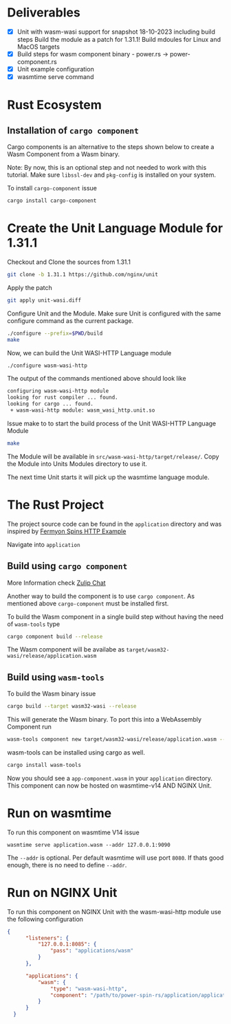 # Deliverables

- [x] Unit with wasm-wasi support for snapshot 18-10-2023 including build steps
      Build the module as a patch for 1.31.1!
      Build mdoules for Linux and MacOS targets
- [x] Build steps for wasm component binary - power.rs -> power-component.rs
- [x] Unit example configuration
- [x] wasmtime serve command

# Rust Ecosystem

## Installation of `cargo component`
Cargo components is an alternative to the steps shown below to create a Wasm Component from a Wasm binary.  

Note: By now, this is an optional step and not needed to work with this tutorial.
Make sure `libssl-dev` and `pkg-config` is installed on your system.

To install `cargo-component` issue
```bash
cargo install cargo-component
```

# Create the Unit Language Module for 1.31.1

Checkout and Clone the sources from 1.31.1

```bash
git clone -b 1.31.1 https://github.com/nginx/unit
```

Apply the patch
```bash
git apply unit-wasi.diff
```

Configure Unit and the Module. Make sure Unit is configured with the same configure command as the current package.
```bash
./configure --prefix=$PWD/build
make
```

Now, we can build the Unit WASI-HTTP Language module
```bash
./configure wasm-wasi-http
```

The output of the commands mentioned above should look like

```bash
configuring wasm-wasi-http module
looking for rust compiler ... found.
looking for cargo ... found.
 + wasm-wasi-http module: wasm_wasi_http.unit.so
```
Issue make to to start the build process of the Unit WASI-HTTP Language Module
```bash
make
```

The Module will be available in `src/wasm-wasi-http/target/release/`. Copy the Module into Units Modules directory to use it.

The next time Unit starts it will pick up the wasmtime language module.


# The Rust Project

The project source code can be found in the `application` directory and was inspired by
[Fermyon Spins HTTP Example](https://github.com/fermyon/spin/blob/v2.1/examples/http-rust/src/lib.rs)

Navigate into `application`

## Build using `cargo component`
More Information check [Zulip Chat](https://bytecodealliance.zulipchat.com/#narrow/stream/407292-cargo-component/topic/.E2.9C.94.20Create.20Component.20from.20Rust.20Example)

Another way to build the component is to use `cargo component`. As mentioned above `cargo-component` must be installed first.

To build the Wasm component in a single build step without having the need of `wasm-tools` type
```bash
cargo component build --release
```
The Wasm component will be availabe as `target/wasm32-wasi/release/application.wasm`

## Build using `wasm-tools`

To build the Wasm binary issue
```bash
cargo build --target wasm32-wasi --release
```
This will generate the Wasm binary. To port this into a WebAssembly Component run

```bash
wasm-tools component new target/wasm32-wasi/release/application.wasm --adapt ./wasi_snapshot_preview1.reactor.wasm -o app-component.wasm
```

wasm-tools can be installed using cargo as well.
```bash
cargo install wasm-tools
```
Now you should see a `app-component.wasm` in your `application` directory. This component can now be hosted on wasmtime-v14 AND NGINX Unit.


# Run on wasmtime

To run this component on wasmtime V14 issue
```
wasmtime serve application.wasm --addr 127.0.0.1:9090
```

The `--addr` is optional. Per default wasmtime will use port `8080`. If thats good enough, there is no need to define `--addr`.

# Run on NGINX Unit

To run this component on NGINX Unit with the wasm-wasi-http module use the following configuration

```json
{
      "listeners": {
          "127.0.0.1:8085": {
              "pass": "applications/wasm"
          }
      },

      "applications": {
          "wasm": {
              "type": "wasm-wasi-http",
              "component": "/path/to/power-spin-rs/application/application.wasm"
          }
      }
  }
```



